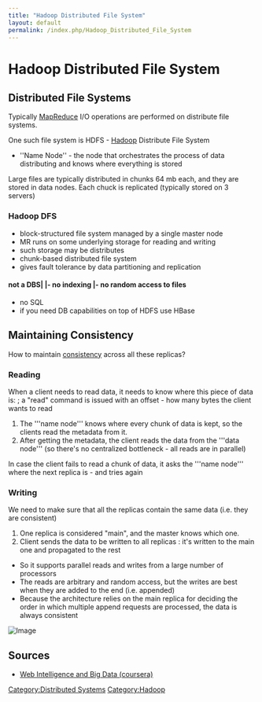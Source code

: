 ```yaml
---
title: "Hadoop Distributed File System"
layout: default
permalink: /index.php/Hadoop_Distributed_File_System
---
```


# Hadoop Distributed File System

## Distributed File Systems
Typically [MapReduce](MapReduce) I/O operations are performed on distribute file systems.  

One such file system is HDFS - [Hadoop](Hadoop) Distribute File System
- ''Name Node'' - the node that orchestrates the process of data distributing and knows where everything is stored

Large files are typically distributed in chunks 64 mb each, and they are stored in data nodes. Each chuck is replicated (typically stored on 3 servers)


### Hadoop DFS
- block-structured file system managed by a single master node 
- MR runs on some underlying storage for reading and writing
- such storage may be distributes
- chunk-based distributed file system
- gives fault tolerance by data partitioning and replication


#### not a DBS|   |- no indexing |- no random access to files
- no SQL
- if you need DB capabilities on top of HDFS use HBase


## Maintaining Consistency
How to maintain [consistency](Consistency_(databases)) across all these replicas? 

### Reading
When a client needs to read data, it needs to know where this piece of data is:
; a "read" command is issued with an offset - how many bytes the client wants to read 
1. The '''name node''' knows where every chunk of data is kept, so the clients read the metadata from it. 
1. After getting the metadata, the client reads the data from the '''data node''' (so there's no centralized bottleneck - all reads are in parallel) 

In case the client fails to read a chunk of data, it asks the '''name node''' where the next replica is - and tries again


### Writing
We need to make sure that all the replicas contain the same data (i.e. they are consistent) 
1. One replica is considered "main", and the master knows which one. 
1. Client sends the data to be written to all replicas 
: it's written to the main one and propagated to the rest 

- So it supports parallel reads and writes from a large number of processors 
- The reads are arbitrary and random access, but the writes are best when they are added to the end (i.e. appended) 
- Because the architecture relies on the main replica for deciding the order in which multiple append requests are processed, the data is always consistent


<img src="https://raw.github.com/alexeygrigorev/ulb-adb-project-couchbd/master/report/images/DFS.png" alt="Image">


## Sources
- [Web Intelligence and Big Data (coursera)](Web_Intelligence_and_Big_Data_(coursera))


[Category:Distributed Systems](Category_Distributed_Systems)
[Category:Hadoop](Category_Hadoop)
